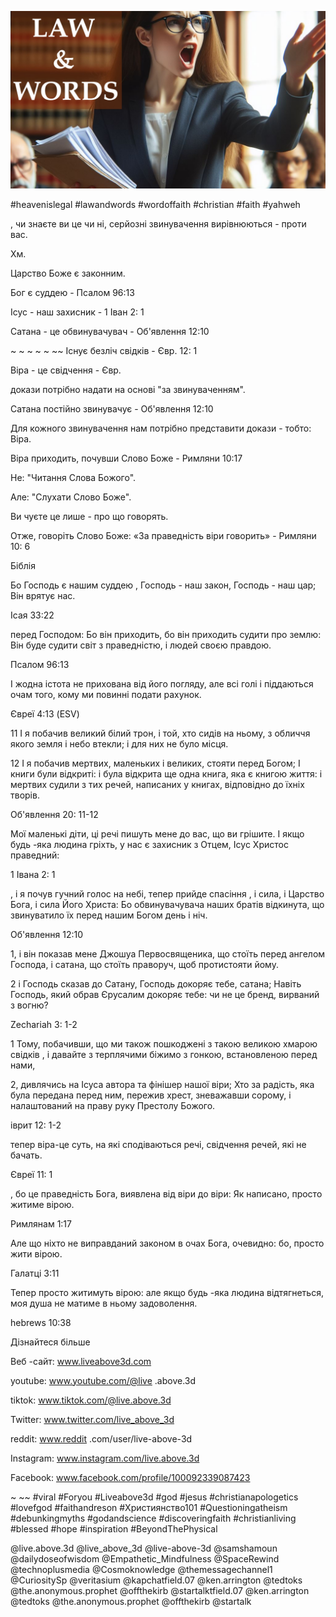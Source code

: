 ![Video cover image](../cover.jpg "cover photo")

#heavenislegal #lawandwords #wordoffaith #christian #faith #yahweh

, чи знаєте ви це чи ні, серйозні звинувачення вирівнюються - проти вас.

Хм.

Царство Боже є законним.

Бог є суддею - Псалом 96:13

Ісус - наш захисник - 1 Іван 2: 1

Сатана - це обвинувачувач - Об'явлення 12:10

~ ~ ~ ~ ~ ~~ Існує безліч свідків - Євр. 12: 1

Віра - це свідчення - Євр.

докази потрібно надати на основі "за звинуваченням".

Сатана постійно звинувачує - Об'явлення 12:10

Для кожного звинувачення нам потрібно представити докази - тобто: Віра.

Віра приходить, почувши Слово Боже - Римляни 10:17

Не: "Читання Слова Божого".

Але: "Слухати Слово Боже".

Ви чуєте це лише - про що говорять.

Отже, говоріть Слово Боже: «За праведність віри говорить» - Римляни 10: 6

Біблія

Бо Господь є нашим суддею , Господь - наш закон, Господь - наш цар; Він врятує нас.

Ісая 33:22

перед Господом: Бо він приходить, бо він приходить судити про землю: Він буде судити світ з праведністю, і людей своєю правдою.

Псалом 96:13

І жодна істота не прихована від його погляду, але всі голі і піддаються очам того, кому ми повинні подати рахунок.

Євреї 4:13 (ESV)

11 І я побачив великий білий трон, і той, хто сидів на ньому, з обличчя якого земля і небо втекли; і для них не було місця.

12 І я побачив мертвих, маленьких і великих, стояти перед Богом; І книги були відкриті: і була відкрита ще одна книга, яка є книгою життя: і мертвих судили з тих речей, написаних у книгах, відповідно до їхніх творів.

Об'явлення 20: 11-12

Мої маленькі діти, ці речі пишуть мене до вас, що ви грішите. І якщо будь -яка людина гріхть, у нас є захисник з Отцем, Ісус Христос праведний:

1 Івана 2: 1

, і я почув гучний голос на небі, тепер прийде спасіння , і сила, і Царство Бога, і сила Його Христа: Бо обвинувачувача наших братів відкинута, що звинуватило їх перед нашим Богом день і ніч.

Об'явлення 12:10

1, і він показав мене Джошуа Первосвященика, що стоїть перед ангелом Господа, і сатана, що стоїть праворуч, щоб протистояти йому.

2 і Господь сказав до Сатану, Господь докоряє тебе, сатана; Навіть Господь, який обрав Єрусалим докоряє тебе: чи не це бренд, вирваний з вогню?

Zechariah 3: 1-2

1 Тому, побачивши, що ми також пошкоджені з такою великою хмарою свідків , і давайте з терплячими біжимо з гонкою, встановленою перед нами,

2, дивлячись на Ісуса автора та фінішер нашої віри; Хто за радість, яка була передана перед ним, пережив хрест, зневажавши сорому, і налаштований на праву руку Престолу Божого.

іврит 12: 1-2

тепер віра-це суть, на які сподіваються речі, свідчення речей, які не бачать.

Євреї 11: 1

, бо це праведність Бога, виявлена ​​від віри до віри: Як написано, просто житиме вірою.

Римлянам 1:17

Але що ніхто не виправданий законом в очах Бога, очевидно: бо, просто жити вірою.

Галатці 3:11

Тепер просто житимуть вірою: але якщо будь -яка людина відтягнеться, моя душа не матиме в ньому задоволення.

hebrews 10:38

Дізнайтеся більше

Веб -сайт: www.liveabove3d.com

youtube: www.youtube.com/@live .above.3d

tiktok: www.tiktok.com/@live.above.3d

Twitter: www.twitter.com/live_above_3d

reddit: www.reddit .com/user/live-above-3d

Instagram: www.instagram.com/live.above.3d

Facebook: www.facebook.com/profile/100092339087423

~ ~~ #viral #Foryou #Liveabove3d #god #jesus #christianapologetics #lovefgod #faithandreson #Християнство101 #Questioningatheism #debunkingmyths #godandscience #discoveringfaith #christianliving #blessed #hope #inspiration #BeyondThePhysical

@live.above.3d @live_above_3d @live-above-3d @samshamoun @dailydoseofwisdom @Empathetic_Mindfulness @SpaceRewind @technoplusmedia @Cosmoknowledge @themessagechannel1 @CuriositySp @veritasium @kapchatfield.07 @ken.arrington @tedtoks @the.anonymous.prophet @offthekirb @startalktfield.07 @ken.arrington @tedtoks @the.anonymous.prophet @offthekirb @startalk